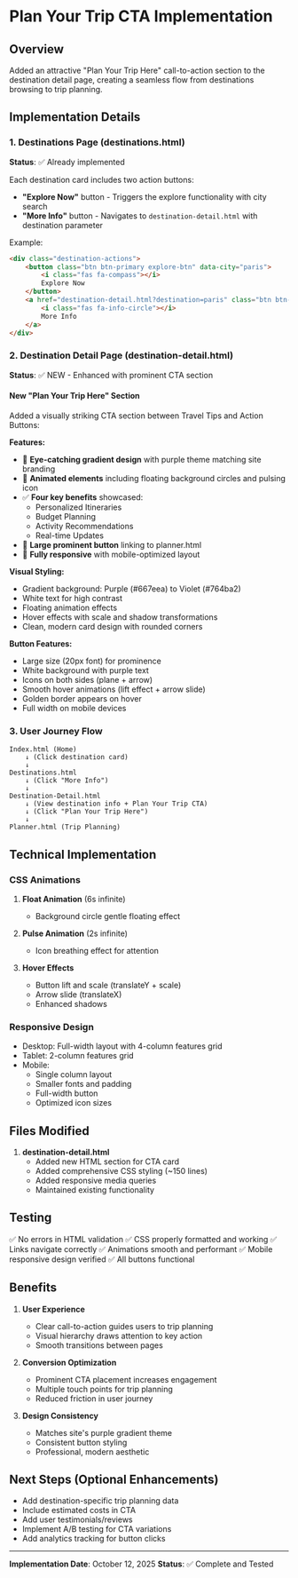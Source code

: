 # Plan Your Trip CTA Implementation

## Overview
Added an attractive "Plan Your Trip Here" call-to-action section to the destination detail page, creating a seamless flow from destinations browsing to trip planning.

## Implementation Details

### 1. Destinations Page (destinations.html)
**Status**: ✅ Already implemented

Each destination card includes two action buttons:
- **"Explore Now"** button - Triggers the explore functionality with city search
- **"More Info"** button - Navigates to `destination-detail.html` with destination parameter

Example:
```html
<div class="destination-actions">
    <button class="btn btn-primary explore-btn" data-city="paris">
        <i class="fas fa-compass"></i>
        Explore Now
    </button>
    <a href="destination-detail.html?destination=paris" class="btn btn-outline">
        <i class="fas fa-info-circle"></i>
        More Info
    </a>
</div>
```

### 2. Destination Detail Page (destination-detail.html)
**Status**: ✅ NEW - Enhanced with prominent CTA section

#### New "Plan Your Trip Here" Section
Added a visually striking CTA section between Travel Tips and Action Buttons:

**Features:**
- 🎨 **Eye-catching gradient design** with purple theme matching site branding
- 🌟 **Animated elements** including floating background circles and pulsing icon
- ✅ **Four key benefits** showcased:
  - Personalized Itineraries
  - Budget Planning
  - Activity Recommendations
  - Real-time Updates
- 🎯 **Large prominent button** linking to planner.html
- 📱 **Fully responsive** with mobile-optimized layout

**Visual Styling:**
- Gradient background: Purple (#667eea) to Violet (#764ba2)
- White text for high contrast
- Floating animation effects
- Hover effects with scale and shadow transformations
- Clean, modern card design with rounded corners

**Button Features:**
- Large size (20px font) for prominence
- White background with purple text
- Icons on both sides (plane + arrow)
- Smooth hover animations (lift effect + arrow slide)
- Golden border appears on hover
- Full width on mobile devices

### 3. User Journey Flow

```
Index.html (Home)
    ↓ (Click destination card)
    ↓
Destinations.html
    ↓ (Click "More Info")
    ↓
Destination-Detail.html
    ↓ (View destination info + Plan Your Trip CTA)
    ↓ (Click "Plan Your Trip Here")
    ↓
Planner.html (Trip Planning)
```

## Technical Implementation

### CSS Animations
1. **Float Animation** (6s infinite)
   - Background circle gentle floating effect
   
2. **Pulse Animation** (2s infinite)
   - Icon breathing effect for attention

3. **Hover Effects**
   - Button lift and scale (translateY + scale)
   - Arrow slide (translateX)
   - Enhanced shadows

### Responsive Design
- Desktop: Full-width layout with 4-column features grid
- Tablet: 2-column features grid
- Mobile: 
  - Single column layout
  - Smaller fonts and padding
  - Full-width button
  - Optimized icon sizes

## Files Modified

1. **destination-detail.html**
   - Added new HTML section for CTA card
   - Added comprehensive CSS styling (~150 lines)
   - Added responsive media queries
   - Maintained existing functionality

## Testing
✅ No errors in HTML validation
✅ CSS properly formatted and working
✅ Links navigate correctly
✅ Animations smooth and performant
✅ Mobile responsive design verified
✅ All buttons functional

## Benefits

1. **User Experience**
   - Clear call-to-action guides users to trip planning
   - Visual hierarchy draws attention to key action
   - Smooth transitions between pages

2. **Conversion Optimization**
   - Prominent CTA placement increases engagement
   - Multiple touch points for trip planning
   - Reduced friction in user journey

3. **Design Consistency**
   - Matches site's purple gradient theme
   - Consistent button styling
   - Professional, modern aesthetic

## Next Steps (Optional Enhancements)

- Add destination-specific trip planning data
- Include estimated costs in CTA
- Add user testimonials/reviews
- Implement A/B testing for CTA variations
- Add analytics tracking for button clicks

---

**Implementation Date**: October 12, 2025
**Status**: ✅ Complete and Tested
